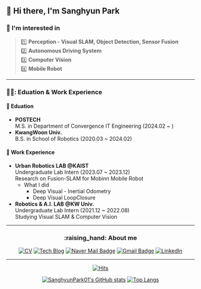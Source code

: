 ## 👋 Hi there, I'm Sanghyun Park

### :mag_right: **I'm interested in** 
> :one: **Perception - Visual SLAM, Object Detection, Sensor Fusion**  
> :two: **Autonomous Driving System**   
> :three: **Computer Vision**  
> :four: **Mobile Robot**
---
### 👨‍🎓: **Eduation & Work Experience**
#### 🏫 Eduation  
- **POSTECH**  
  M.S. in Department of Convergence IT Engineering (2024.02 ~ )
- **KwangWoon Univ.**  
  B.S. in School of Robotics (2020.03 ~ 2024.02)
#### 🏫 Work Experience  
- **Urban Robotics LAB @KAIST**  
  Undergraduate Lab Intern  (2023.07 ~ 2023.12)  
  Research on Fusion-SLAM for Mobinn Mobile Robot
  * What I did
    * Deep Visual - Inertial Odometry
    * Deep Visual LoopClosure
- **Robotics & A.I. LAB @KW Univ.**  
   Undergraduate Lab Intern (2021.12 ~ 2022.08)  
  Studying Visual SLAM & Computer Vision
---
<h3 align=center>
:raising_hand: About me  
</h3>
<div align=center>
  
[![CV](http://img.shields.io/badge/-CV-black?style=flat-square&logo=github&link=https://github.com/SanghyunPark01/SanghyunPark_CV/blob/main/CV.pdf)](https://github.com/SanghyunPark01/SanghyunPark_CV/blob/main/CV_0202.pdf)
[![Tech Blog](http://img.shields.io/badge/-Tech%20blog-black?style=flat-square&logo=github&link=https://sanghyunpark01.github.io/)](https://sanghyunpark01.github.io/)
[![Naver Mail Badge](https://img.shields.io/badge/Mail-03C75A?style=flat-square&logo=Naver&logoColor=white&link=mailto:pash0302@naver.com)](mailto:pash0302@naver.com)
[![Gmail Badge](https://img.shields.io/badge/Gmail-d14836?style=flat-square&logo=Gmail&logoColor=white&link=mailto:pash0302@gmail.com)](mailto:pash0302@gmail.com)
[![LinkedIn](https://img.shields.io/badge/-LinkedIn-0077b5?style=flat-square&logo=linkedin&logoColor=white&link=https://www.linkedin.com/in/%EC%83%81%ED%98%84-%EB%B0%95-02bbb4247/)](https://www.linkedin.com/in/%EC%83%81%ED%98%84-%EB%B0%95-02bbb4247/)
</div>

---
<div align=center>
  
[![Hits](https://hits.seeyoufarm.com/api/count/incr/badge.svg?url=https%3A%2F%2Fgithub.com%2FSanghyunPark01&count_bg=%235D81E7&title_bg=%23000000&icon=&icon_color=%23FFFFFF&title=hits&edge_flat=false)](https://hits.seeyoufarm.com)

[![SanghyunPark01's GitHub stats](https://github-readme-stats.vercel.app/api?username=SanghyunPark01)](https://github.com/anuraghazra/github-readme-stats) [![Top Langs](https://github-readme-stats.vercel.app/api/top-langs/?username=SanghyunPark01)](https://github.com/SanghyunPark01/github-readme-stats)
<!--
[![Solved.ac프로필](http://mazassumnida.wtf/api/v2/generate_badge?boj=pash0302)](https://solved.ac/pash0302)   <img src="http://mazandi.herokuapp.com/api?handle=pash0302&theme=warm"/> 
-->



</div>

<!--
**SanghyunPark01/SanghyunPark01** is a ✨ _special_ ✨ repository because its `README.md` (this file) appears on your GitHub profile.

Here are some ideas to get you started:

- 🔭 I’m currently working on ...
- 🌱 I’m currently learning ...
- 👯 I’m looking to collaborate on ...
- 🤔 I’m looking for help with ...
- 💬 Ask me about ...
- 📫 How to reach me: ...
- 😄 Pronouns: ...
- ⚡ Fun fact: ...
-->
